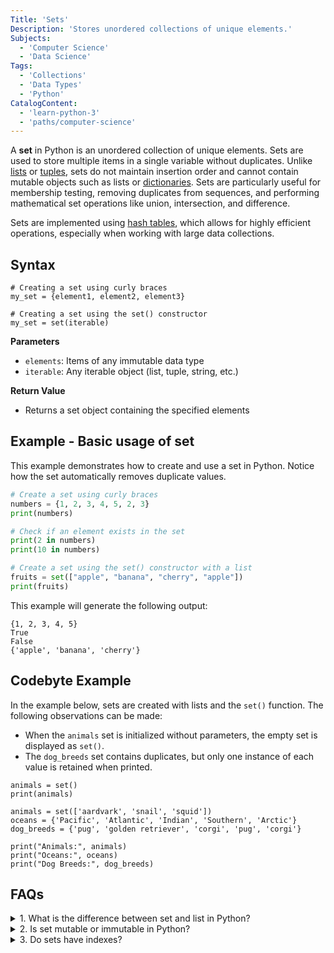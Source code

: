 ```yaml
---
Title: 'Sets'
Description: 'Stores unordered collections of unique elements.'
Subjects:
  - 'Computer Science'
  - 'Data Science'
Tags:
  - 'Collections'
  - 'Data Types'
  - 'Python'
CatalogContent:
  - 'learn-python-3'
  - 'paths/computer-science'
---
```


A **set** in Python is an unordered collection of unique elements. Sets are used to store multiple items in a single variable without duplicates. Unlike [lists](https://www.codecademy.com/resources/docs/python/lists) or [tuples](https://www.codecademy.com/resources/docs/python/tuples), sets do not maintain insertion order and cannot contain mutable objects such as lists or [dictionaries](https://www.codecademy.com/resources/docs/python/dictionaries). Sets are particularly useful for membership testing, removing duplicates from sequences, and performing mathematical set operations like union, intersection, and difference.

Sets are implemented using [hash tables](https://www.codecademy.com/resources/docs/general/data-structures/hash-table), which allows for highly efficient operations, especially when working with large data collections.

## Syntax

```pseudo
# Creating a set using curly braces
my_set = {element1, element2, element3}

# Creating a set using the set() constructor
my_set = set(iterable)
```

**Parameters**

- `elements`: Items of any immutable data type
- `iterable`: Any iterable object (list, tuple, string, etc.)

**Return Value**

- Returns a set object containing the specified elements

## Example - Basic usage of set

This example demonstrates how to create and use a set in Python. Notice how the set automatically removes duplicate values.

```python
# Create a set using curly braces
numbers = {1, 2, 3, 4, 5, 2, 3}
print(numbers)

# Check if an element exists in the set
print(2 in numbers)
print(10 in numbers)

# Create a set using the set() constructor with a list
fruits = set(["apple", "banana", "cherry", "apple"])
print(fruits)
```

This example will generate the following output:

```shell
{1, 2, 3, 4, 5}
True
False
{'apple', 'banana', 'cherry'}
```

## Codebyte Example

In the example below, sets are created with lists and the `set()` function. The following observations can be made:

- When the `animals` set is initialized without parameters, the empty set is displayed as `set()`.
- The `dog_breeds` set contains duplicates, but only one instance of each value is retained when printed.

```codebyte/python
animals = set()
print(animals)

animals = set(['aardvark', 'snail', 'squid'])
oceans = {'Pacific', 'Atlantic', 'Indian', 'Southern', 'Arctic'}
dog_breeds = {'pug', 'golden retriever', 'corgi', 'pug', 'corgi'}

print("Animals:", animals)
print("Oceans:", oceans)
print("Dog Breeds:", dog_breeds)
```

## FAQs

<details>
  <summary>1. What is the difference between set and list in Python?</summary>
  <p>**Sets** are unordered collections of unique elements, while **lists** are ordered collections that can contain duplicate elements. Sets are faster for membership testing (checking if an element exists) due to their hash-based implementation. Lists maintain insertion order and allow indexed access to elements, whereas sets do not support indexing or slicing. Lists can contain any data type including mutable objects, while sets can only contain immutable (hashable) objects.</p>
</details>

<details>
  <summary>2. Is set mutable or immutable in Python?</summary>
<p>**Sets** in Python are **mutable**, meaning you can add or remove elements after creation using methods like [`.add()`](https://www.codecademy.com/resources/docs/python/sets/add), [`.remove()`](https://www.codecademy.com/resources/docs/python/sets/remove), [`.discard()`](https://www.codecademy.com/resources/docs/python/sets/discard), [`.update()`](https://www.codecademy.com/resources/docs/python/sets/update), and [`.clear()`](https://www.codecademy.com/resources/docs/python/sets/clear). If you need an immutable version of a set, you can use a [**frozenset**](https://www.codecademy.com/resources/docs/python/built-in-functions/frozenset), which has the same characteristics as a set but cannot be modified after creation.</p>
</details>

<details>
  <summary>3. Do sets have indexes?</summary>
<p>No, sets in Python do not have indexes. Since sets are unordered collections, they do not support indexing, slicing, or other sequence-like operations. You cannot access set elements by position. If you need to access elements by index, you should use a list or tuple instead. To iterate through all elements in a set, you can use a for loop.</p>
</details>
